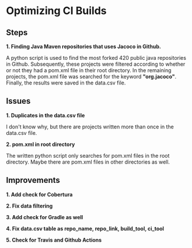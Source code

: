 # Optimizing CI Builds

## Steps

**1. Finding Java Maven repositories that uses Jacoco in Github.**

A python script is used to find the most forked 420 public java repositories in Github. Subsequently, these projects were filtered according to whether or not they had a pom.xml file in their root directory. In the remaining projects, the pom.xml file was searched for the keyword **"org.jacoco"**. Finally, the results were saved in the data.csv file.

## Issues

**1. Duplicates in the data.csv file**

I don't know why, but there are projects written more than once in the data.csv file.

**2. pom.xml in root directory**

The written python script only searches for pom.xml files in the root directory. Maybe there are pom.xml files in other directories as well.

## Improvements

**1. Add check for Cobertura**

**2. Fix data filtering**

**3. Add check for Gradle as well**

**4. Fix data.csv table as repo_name, repo_link, build_tool, ci_tool**

**5. Check for Travis and Github Actions**
